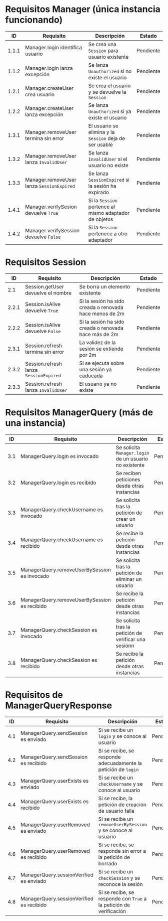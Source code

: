 # Requisitos Manager (única instancia funcionando)

| **ID** | **Requisito**                             | **Descripción**                                         | **Estado** |
|--------|-------------------------------------------|---------------------------------------------------------|------------|
| 1.1.1  | Manager.login identifica usuario          | Se crea una `Session` para usuario existente            | Pendiente  |
| 1.1.2  | Manager.login lanza excepción             | Se lanza `Unauthorized` si no existe el usuario         | Pendiente  |
| 1.2.1  | Manager.createUser crea usuario           | Se crea el usuario y se devuelve la `Session`           | Pendiente  |
| 1.2.2  | Manager.createUser lanza excepción        | Se lanza `Unauthorized` si ya existe el usuario         | Pendiente  |
| 1.3.1  | Manager.removeUser termina sin error      | El usuario se elimina y la `Session` deja de ser usable | Pendiente  |
| 1.3.2  | Manager.removeUser lanza `InvalidUser`    | Se lanza `InvalidUser` si el usuario no existe          | Pendiente  |
| 1.3.3  | Manager.removeUser lanza `SessionExpired` | Se lanza `SessionExpired` si la sesión ha expirado      | Pendiente  |
| 1.4.1  | Manager.verifySesion devuelve `True`      | Si la `Session` pertence al mismo adaptador de objetos  | Pendiente  |
| 1.4.2  | Manager.verifySession devuelve `False`    | Si la `Session` pertenece a otro adaptador              | Pendiente  |

# Requisitos Session

| **ID** | **Requisito**                          | **Descripción**                                         | **Estado** |
|--------|----------------------------------------|---------------------------------------------------------|------------|
| 2.1    | Session.getUser devuelve el nombre     | Se borra un elemento existente                          | Pendiente  |
| 2.2.1  | Session.isAlive devuelve `True`        | Si la sesión ha sido creada o renovada hace menos de 2m | Pendiente  |
| 2.2.2  | Session.isAlive devuelve `False`       | Si la sesión ha sido creada o renovada hace más de 2m   | Pendiente  |
| 2.3.1  | Session.refresh termina sin error      | La validez de la sesión se extiende por 2m              | Pendiente  |
| 2.3.2  | Session.refresh lanza `SessionExpired` | Si se ejecuta sobre una sesión ya caducada              | Pendiente  |
| 2.3.3  | Session.refresh lanza `InvalidUser`    | El usuario ya no existe                                 | Pendiente  |

# Requisitos ManagerQuery (más de una instancia)

| **ID** | **Requisito**                                | **Descripción**                                        | **Estado** |
|--------|----------------------------------------------|--------------------------------------------------------|------------|
| 3.1    | ManagerQuery.login es invocado               | Se solicita `Manager.login` de un usuario no existente | Pendiente  |
| 3.2    | ManagerQuery.login es recibido               | Se reciben peticiones desde otras instancias           | Pendiente  |
| 3.3    | ManagerQuery.checkUsername es invocado       | Se solicita tras la petición de crear un usuario       | Pendiente  |
| 3.4    | ManagerQuery.checkUsername es recibido       | Se recibe la petición desde otras instancias           | Pendiente  |
| 3.5    | ManagerQuery.removeUserBySession es invocado | Se solicita tras la petición de eliminar un usuario    | Pendiente  |
| 3.6    | ManagerQuery.removeUserBySession es recibido | Se recibe la petición desde otras instancias           | Pendiente  |
| 3.7    | ManagerQuery.checkSession es invocado        | Se solicita tras la petición de verificar una sesiónn  | Pendiente  |
| 3.8    | ManagerQuery.checkSession es recibido        | Se recibe la petición desde otras instancias           | Pendiente  |

# Requisitos de ManagerQueryResponse

| **ID** | **Requisito**                            | **Descripción**                                                    | **Estado** |
|--------|------------------------------------------|--------------------------------------------------------------------|------------|
| 4.1    | ManagerQuery.sendSession es enviado      | Si se recibe un `login` y se conoce al usuario                     | Pendiente  |
| 4.2    | ManagerQuery.sendSession es recibido     | Si se recibe, se responde adecuadamente la petición de `login`     | Pendiente  |
| 4.3    | ManagerQuery.userExists es enviado       | Si se recibe un `checkUsername` y se conoce al usuario             | Pendiente  |
| 4.4    | ManagerQuery.userExists es recibido      | Si se recibe, la petición de creación de usuario falla             | Pendiente  |
| 4.5    | ManagerQuery.userRemoved es enviado      | Si se recibe un `removeUserBySession` y se conoce al usuario       | Pendiente  |
| 4.6    | ManagerQuery.userRemoved es recibido     | Si se recibe, se responde sin error a la petición de borrado       | Pendiente  |
| 4.7    | ManagerQuery.sessionVerified es enviado  | Si se recibe un `checkSession` y se reconoce la sesión             | Pendiente  |
| 4.8    | ManagerQuery.sessionVerified es recibido | Si se recibe, se responde con `True` a la petición de verificación | Pendiente  |
